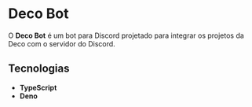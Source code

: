# Deco Bot

O **Deco Bot** é um bot para Discord projetado para integrar os projetos da Deco
com o servidor do Discord.

## Tecnologias

- **TypeScript**
- **Deno**
